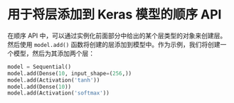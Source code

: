 # 用于将层添加到 Keras 模型的顺序 API

在顺序 API 中，可以通过实例化前面部分中给出的某个层类型的对象来创建层。然后使用  `model.add()` 函数将创建的层添加到模型中。作为示例，我们将创建一个模型，然后为其添加两个层：

```py
model = Sequential() 
model.add(Dense(10, input_shape=(256,)) 
model.add(Activation('tanh'))
model.add(Dense(10))
model.add(Activation('softmax'))

```